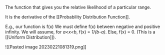 The function that gives you the relative likelihood of a particular range.

It is the derivative of the [[Probability Distribution Function]].

E.g., our function is f(x)
We must define f(x) between negative and positive infinity.
We will assume, for *a<x<b*, f(x) = *1/(b-a)*. Else, f(x) = 0. (This is a [[Uniform Distribution]]).

![[Pasted image 20230221081319.png]]
